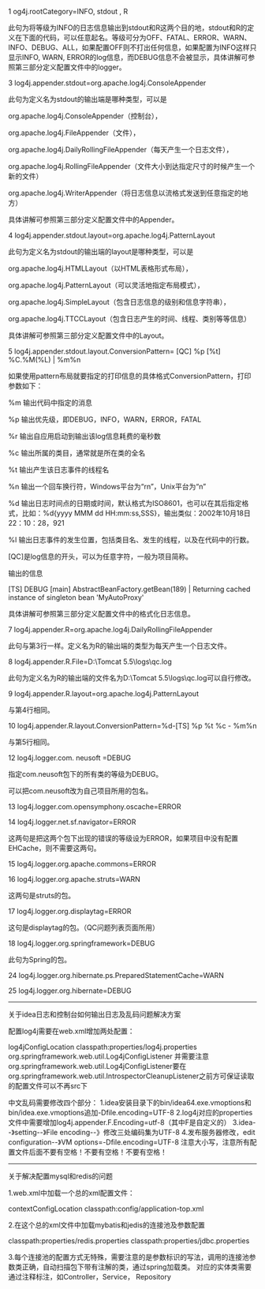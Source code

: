 1      og4j.rootCategory=INFO, stdout , R

此句为将等级为INFO的日志信息输出到stdout和R这两个目的地，stdout和R的定义在下面的代码，可以任意起名。等级可分为OFF、FATAL、ERROR、WARN、INFO、DEBUG、ALL，如果配置OFF则不打出任何信息，如果配置为INFO这样只显示INFO, WARN, ERROR的log信息，而DEBUG信息不会被显示，具体讲解可参照第三部分定义配置文件中的logger。

3       log4j.appender.stdout=org.apache.log4j.ConsoleAppender

此句为定义名为stdout的输出端是哪种类型，可以是

org.apache.log4j.ConsoleAppender（控制台），

org.apache.log4j.FileAppender（文件），

org.apache.log4j.DailyRollingFileAppender（每天产生一个日志文件），

org.apache.log4j.RollingFileAppender（文件大小到达指定尺寸的时候产生一个新的文件）

org.apache.log4j.WriterAppender（将日志信息以流格式发送到任意指定的地方）

具体讲解可参照第三部分定义配置文件中的Appender。

4       log4j.appender.stdout.layout=org.apache.log4j.PatternLayout

此句为定义名为stdout的输出端的layout是哪种类型，可以是

org.apache.log4j.HTMLLayout（以HTML表格形式布局），

org.apache.log4j.PatternLayout（可以灵活地指定布局模式），

org.apache.log4j.SimpleLayout（包含日志信息的级别和信息字符串），

org.apache.log4j.TTCCLayout（包含日志产生的时间、线程、类别等等信息）

具体讲解可参照第三部分定义配置文件中的Layout。

5       log4j.appender.stdout.layout.ConversionPattern= [QC] %p [%t] %C.%M(%L) | %m%n

如果使用pattern布局就要指定的打印信息的具体格式ConversionPattern，打印参数如下：

%m 输出代码中指定的消息

%p 输出优先级，即DEBUG，INFO，WARN，ERROR，FATAL

%r 输出自应用启动到输出该log信息耗费的毫秒数

%c 输出所属的类目，通常就是所在类的全名

%t 输出产生该日志事件的线程名

%n 输出一个回车换行符，Windows平台为“rn”，Unix平台为“n”

%d 输出日志时间点的日期或时间，默认格式为ISO8601，也可以在其后指定格式，比如：%d{yyyy MMM dd HH:mm:ss,SSS}，输出类似：2002年10月18日 22：10：28，921

%l 输出日志事件的发生位置，包括类目名、发生的线程，以及在代码中的行数。

[QC]是log信息的开头，可以为任意字符，一般为项目简称。

输出的信息

[TS] DEBUG [main] AbstractBeanFactory.getBean(189) | Returning cached instance of singleton bean 'MyAutoProxy'

具体讲解可参照第三部分定义配置文件中的格式化日志信息。

7       log4j.appender.R=org.apache.log4j.DailyRollingFileAppender

此句与第3行一样。定义名为R的输出端的类型为每天产生一个日志文件。

8       log4j.appender.R.File=D:\\Tomcat 5.5\\logs\\qc.log

此句为定义名为R的输出端的文件名为D:\\Tomcat 5.5\\logs\\qc.log可以自行修改。

9       log4j.appender.R.layout=org.apache.log4j.PatternLayout

与第4行相同。

10     log4j.appender.R.layout.ConversionPattern=%d-[TS] %p %t %c - %m%n

与第5行相同。

12     log4j.logger.com. neusoft =DEBUG

指定com.neusoft包下的所有类的等级为DEBUG。

可以把com.neusoft改为自己项目所用的包名。

13     log4j.logger.com.opensymphony.oscache=ERROR

14     log4j.logger.net.sf.navigator=ERROR

这两句是把这两个包下出现的错误的等级设为ERROR，如果项目中没有配置EHCache，则不需要这两句。

15     log4j.logger.org.apache.commons=ERROR

16     log4j.logger.org.apache.struts=WARN

这两句是struts的包。

17     log4j.logger.org.displaytag=ERROR

这句是displaytag的包。（QC问题列表页面所用）

18     log4j.logger.org.springframework=DEBUG

此句为Spring的包。

24     log4j.logger.org.hibernate.ps.PreparedStatementCache=WARN

25     log4j.logger.org.hibernate=DEBUG


------------------------------------------------------------------------------------------------------------------------
关于idea日志和控制台如何输出日志及乱码问题解决方案

配置log4j需要在web.xml增加两处配置：
 <!-- Log4j配置 -->
<context-param>
    <param-name>log4jConfigLocation</param-name>
    <param-value>
        classpath:properties/log4j.properties
    </param-value>
</context-param>
<!-- 加载log4j配置文件 -->
<listener>
    <listener-class>org.springframework.web.util.Log4jConfigListener</listener-class>
</listener>
并需要注意org.springframework.web.util.Log4jConfigListener要在org.springframework.web.util.IntrospectorCleanupListener之前方可保证读取的配置文件可以不再src下

中文乱码需要修改四个部分：
1.idea安装目录下的bin/idea64.exe.vmoptions和bin/idea.exe.vmoptions追加-Dfile.encoding=UTF-8
2.log4j对应的properties文件中需要增加log4j.appender.F.Encoding=utf-8（其中F是自定义的）
3.idea--》setting--》File encoding--》修改三处编码集为UTF-8
4.发布服务器修改，edit configuration--》VM options=-Dfile.encoding=UTF-8
注意大小写，注意所有配置文件后面不要有空格！不要有空格！不要有空格！

------------------------------------------------------------------------------------------------------------------------
关于解决配置mysql和redis的问题

1.web.xml中加载一个总的xml配置文件：
<!-- Spring和mybatis的配置文件 -->
<context-param>
    <param-name>contextConfigLocation</param-name>
    <param-value>
        classpath:config/application-top.xml
    </param-value>
</context-param>

2.在这个总的xml文件中加载mybatis和jedis的连接池及参数配置
<!-- 引入配置文件 -->
<bean id="propertyConfigurer" class="org.springframework.beans.factory.config.PropertyPlaceholderConfigurer">
    <property name="locations">
        <list>
            <!-- 这里支持多种寻址方式：classpath和file -->
            <value>classpath:properties/redis.properties</value>
            <value>classpath:properties/jdbc.properties</value>
        </list>
    </property>
</bean>
<import resource="jedis.xml"/>
<import resource="spring-mybatis.xml"/>

3.每个连接池的配置方式无特殊，需要注意的是参数标识的写法，调用的连接池参数类正确，自动扫描包下带有注解的类，通过spring加载类。
  对应的实体类需要通过注释标注，如Controller，Service， Repository